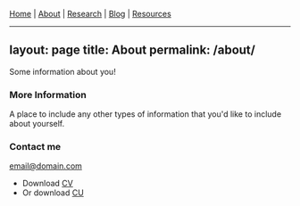 [Home](index.md) | [About](about.md) | [Research](research.md) | [Blog](blog.md) | [Resources](resources.md) 

---
layout: page
title: About
permalink: /about/
---

Some information about you!

### More Information

A place to include any other types of information that you'd like to include about yourself.

### Contact me

[email@domain.com](mailto:email@domain.com)


- Download [CV](cv.pdf)
- Or download [CU](whatever.com)
